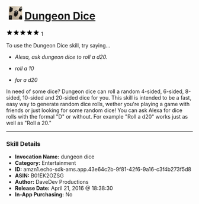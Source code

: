 # &nbsp;<img src="skill_icon" alt="Dungeon Dice icon" width="36"> [Dungeon Dice](http://alexa.amazon.com/#skills/amzn1.echo-sdk-ams.app.43e64c2b-9f81-42f6-9a16-c3f4b273f5d8)
![5 stars](../../images/ic_star_black_18dp_1x.png)![5 stars](../../images/ic_star_black_18dp_1x.png)![5 stars](../../images/ic_star_black_18dp_1x.png)![5 stars](../../images/ic_star_black_18dp_1x.png)![5 stars](../../images/ic_star_black_18dp_1x.png) 1

To use the Dungeon Dice skill, try saying...

* *Alexa, ask dungeon dice to roll a d20.*

* *roll a 10*

* *for a d20*

In need of some dice? Dungeon dice can roll a random 4-sided, 6-sided, 8-sided, 10-sided and 20-sided dice for you. This skill is intended to be a fast, easy way to generate random dice rolls, wether you're playing a game with friends or just looking for some random dice! You can ask Alexa for dice rolls with the formal "D" or without. For example "Roll a d20" works just as well as "Roll a 20."

***

### Skill Details

* **Invocation Name:** dungeon dice
* **Category:** Entertainment
* **ID:** amzn1.echo-sdk-ams.app.43e64c2b-9f81-42f6-9a16-c3f4b273f5d8
* **ASIN:** B01EK2OZSG
* **Author:** DaveDev Productions
* **Release Date:** April 21, 2016 @ 18:38:30
* **In-App Purchasing:** No
